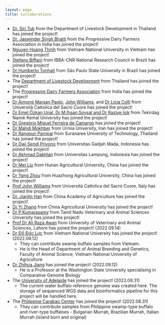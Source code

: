 ```yaml
---
layout: page
title: Collaborations
---
```

- [Dr. Siri Tuk]() from the Department of Livestock Development in Thailand has joined the project!
- [Dr. Jaswinder Singh Bhatti]() from the Progressive Dairy Farmers Association in India has joined the project!
- [Nguyen Hoang Thinh](https://www.researchgate.net/profile/Nguyen-Thinh-6) from  Vietnam National University in Vietnam has joined the project!
- [Stefano Biffani](https://ibba.cnr.it/staff/stefano-biffani/) from IBBA-CNR National Research Council in Brazil has joined the project!
- [Dr Humberto Tonhati](https://bv.fapesp.br/en/pesquisador/5974/humberto-tonhati) from São Paulo State University in Brazil has joined the project!
- The [Department of Livestock Development](https://dld.go.th/th/index.php/th/) from Thailand has joined the project!
- The [Progressive Dairy Farmers Association](https://www.pdfa.org.in/) from India has joined the project!
- [Dr Ajmone Marsan Paolo](https://docenti.unicatt.it/ppd2/en/docenti/12543/paolo-ajmone-marsan/pubblicazioni), [John Williams](https://orcid.org/0000-0001-5188-7957), and [Dr Licia Colli](https://docenti.unicatt.it/ppd2/it/docenti/22106/licia-colli/profilo) from Università Cattolica del Sacro Cuore has joined the project!
- [Dr Emel Özkan Unal, Dr M.İhsan Soysal and Dr Raziye Isik](http://www.nku.edu.tr/) from Tekirdag Namık Kemal University has joined the project!
- [Dr Gregório Miguel Ferreira de Camargo](http://www.emevz.ufba.br/prof-dr-gregorio-miguel-ferreira-de-camargo) has joined the project!
- [Dr Mahdi Mokhber](http://facultystaff.urmia.ac.ir/Site/CV.aspx?STID=577&Ln=en) from Urmia University, Iran has joined the project!
- [Dr Rangsun Parnpai](https://beta.sut.ac.th/iat/en/academic-staff/assoc-prof-rangsun-parnpai-phd) from Suranaree University of Technology, Thailand has joined the project!
- [Dr Dwi Sendi Priyono](https://acadstaff.ugm.ac.id/dwisendipriyono) from Universitas Gadjah Mada, Indonesia has joined the project!
- [Dr Akhmad Dakhlan](https://orcid.org/0000-0002-8438-6777) from Universitas Lampung, Indonesia has joined the project!
- [Dr Mei Liu](https://www.researchgate.net/profile/Mei-Liu-18) from Hunan Agricultural University, China has joined the project!
- [Dr Yang Zhou]() from Huazhong Agricultural University, China has joined the project!
- [Prof John Williams](https://pag.confex.com/pag/xxvi/meetingapp.cgi/Person/37549) from Università Cattolica del Sacro Cuore, Italy has joined the project!
- [Dr. Jianlin Han](https://www.researchgate.net/profile/Han-Jianlin/publications) from China Academy of Agriculture has joined the project!
- [Dr Yi Zhang](https://www.researchgate.net/profile/Yi-Zhang-256) from China Agricultural University has joined the project!
- [Dr P.Kumarasamy](https://tanuvas.ac.in/faculty-details.php?sid=585) from Tamil Nadu Veterinary and Animal Sciences University has joined the project!
- [Prof Dr Ali Raza Awan](https://uvas.edu.pk/institutes/bio-biochemstry/staff/profiles/ali_raza.htm) from University of Veterinary and Animal Sciences, Lahore has joined the project! (2022.09.14)
- [Dr Đỗ Đức Lực](https://orcid.org/0000-0003-3364-1296) from Vietnam National University has joined the project! (2022.09.12)
    - They can contribute swamp buffalo samples from Vietnam.
    - He is the Head of Department of Animal Breeding and Genetics, Faculty of Animal Science, Vietnam National University of Agriculture
- [Dr Zhihua Jiang](https://ansci.wsu.edu/people/faculty/zhihua-jiang/) has joined the project! (2022.09.12)
    - He is a Professor at the Washington State University specialising in Comparative Genome Biology
- The [University of Adelaide](https://set.adelaide.edu.au/davies-research-centre/) has joined the project! (2022.08.31)
    - The current water buffalo reference genome was created here. The storage of sequenced WGS data and bioinformatics pipeline for this project will be handled here.
- The [Philippine Carabao Center](https://www.pcc.gov.ph/) has joined the project! (2022.08.31)
    - They can contribute samples from Philippine swamp-type buffalo and river-type buffaloes - Bulgarian Murrah, Brazilian Murrah, Italian Murrah (island born and original)
    <!-- - They also have some SNP data from the 90K SNP panel for the above mentioned breeds -->
